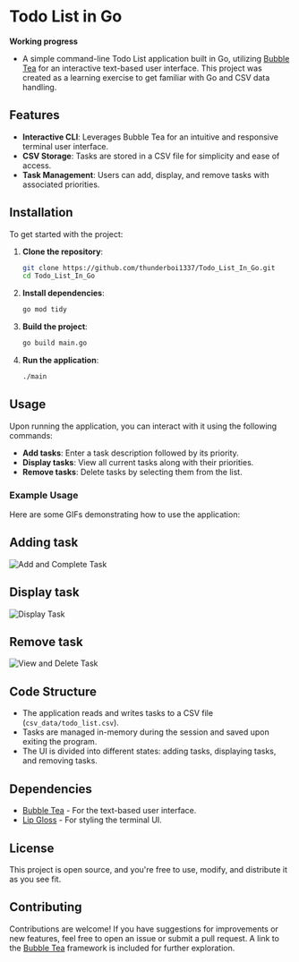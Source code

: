 # Todo List in Go
****Working progress****
- A simple command-line Todo List application built in Go, utilizing [Bubble Tea](https://github.com/charmbracelet/bubbletea) for an interactive text-based user interface. This project was created as a learning exercise to get familiar with Go and CSV data handling.

## Features

- **Interactive CLI**: Leverages Bubble Tea for an intuitive and responsive terminal user interface.
- **CSV Storage**: Tasks are stored in a CSV file for simplicity and ease of access.
- **Task Management**: Users can add, display, and remove tasks with associated priorities.

## Installation

To get started with the project:

1. **Clone the repository**:
    ```sh
    git clone https://github.com/thunderboi1337/Todo_List_In_Go.git
    cd Todo_List_In_Go
    ```

2. **Install dependencies**:
    ```sh
    go mod tidy
    ```

3. **Build the project**:
    ```sh
    go build main.go
    ```

4. **Run the application**:
    ```sh
    ./main
    ```

## Usage

Upon running the application, you can interact with it using the following commands:

- **Add tasks**: Enter a task description followed by its priority.
- **Display tasks**: View all current tasks along with their priorities.
- **Remove tasks**: Delete tasks by selecting them from the list.

### Example Usage

Here are some GIFs demonstrating how to use the application:
## Adding task
![Add and Complete Task](screenshots/Todolist.GIF)

## Display task
![Display Task](screenshots/TodolistDisplay.GIF)

## Remove task
![View and Delete Task](screenshots/TodolistRemove.GIF)

## Code Structure

- The application reads and writes tasks to a CSV file (`csv_data/todo_list.csv`).
- Tasks are managed in-memory during the session and saved upon exiting the program.
- The UI is divided into different states: adding tasks, displaying tasks, and removing tasks.

## Dependencies

- [Bubble Tea](https://github.com/charmbracelet/bubbletea) - For the text-based user interface.
- [Lip Gloss](https://github.com/charmbracelet/lipgloss) - For styling the terminal UI.

## License

This project is open source, and you're free to use, modify, and distribute it as you see fit.

## Contributing

Contributions are welcome! If you have suggestions for improvements or new features, feel free to open an issue or submit a pull request. A link to the [Bubble Tea](https://github.com/charmbracelet/bubbletea) framework is included for further exploration.
